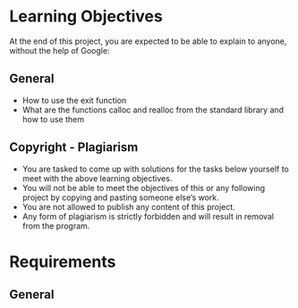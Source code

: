 # Learning Objectives
At the end of this project, you are expected to be able to explain to anyone, without the help of Google:

## General
* How to use the exit function
* What are the functions calloc and realloc from the standard library and how to use them

## Copyright - Plagiarism
* You are tasked to come up with solutions for the tasks below yourself to meet with the above learning objectives.
* You will not be able to meet the objectives of this or any following project by copying and pasting someone else’s work.
* You are not allowed to publish any content of this project.
* Any form of plagiarism is strictly forbidden and will result in removal from the program.

# Requirements
## General
